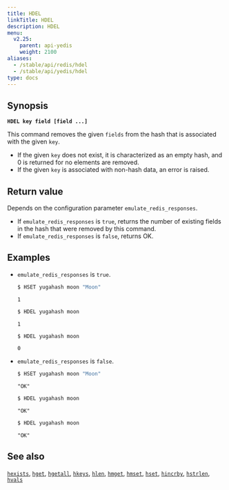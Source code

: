 ```yaml
---
title: HDEL
linkTitle: HDEL
description: HDEL
menu:
  v2.25:
    parent: api-yedis
    weight: 2100
aliases:
  - /stable/api/redis/hdel
  - /stable/api/yedis/hdel
type: docs
---
```


## Synopsis

**`HDEL key field [field ...]`**

This command removes the given `fields` from the hash that is associated with the given `key`.

- If the given `key` does not exist, it is characterized as an empty hash, and 0 is returned for no elements are removed.
- If the given `key` is associated with non-hash data, an error is raised.

## Return value

Depends on the configuration parameter `emulate_redis_responses`.

- If `emulate_redis_responses` is `true`, returns the number of existing fields in the hash that were removed by this command.
- If `emulate_redis_responses` is `false`, returns OK.

## Examples

- `emulate_redis_responses` is `true`.

  ```sh
  $ HSET yugahash moon "Moon"
  ```

  ```
  1
  ```

  ```sh
  $ HDEL yugahash moon
  ```

  ```
  1
  ```

  ```sh
  $ HDEL yugahash moon
  ```

  ```
  0
  ```

- `emulate_redis_responses` is `false`.

  ```sh
  $ HSET yugahash moon "Moon"
  ```

  ```
  "OK"
  ```

  ```sh
  $ HDEL yugahash moon
  ```

  ```
  "OK"
  ```

  ```sh
  $ HDEL yugahash moon
  ```

  ```
  "OK"
  ```

## See also

[`hexists`](../hexists/), [`hget`](../hget/), [`hgetall`](../hgetall/), [`hkeys`](../hkeys/), [`hlen`](../hlen/), [`hmget`](../hmget/), [`hmset`](../hmset/), [`hset`](../hset/), [`hincrby`](../hincrby/), [`hstrlen`](../hstrlen/), [`hvals`](../hvals/)
